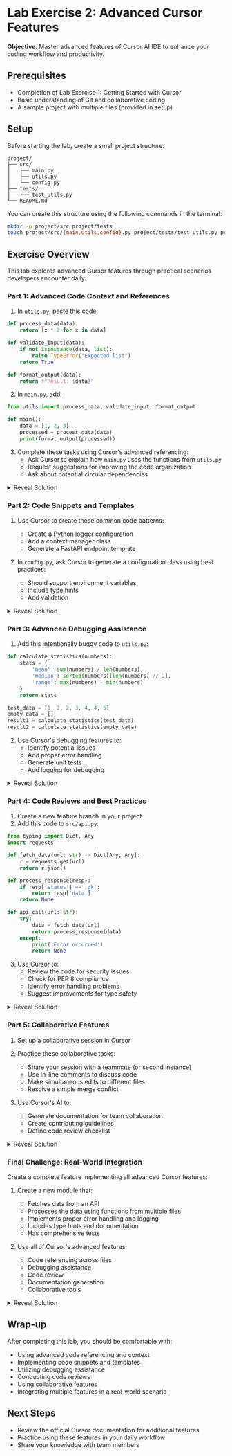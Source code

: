 # Lab Exercise 2: Advanced Cursor Features

__Objective__: Master advanced features of Cursor AI IDE to enhance your coding workflow and productivity.

## Prerequisites
- Completion of Lab Exercise 1: Getting Started with Cursor
- Basic understanding of Git and collaborative coding
- A sample project with multiple files (provided in setup)

## Setup
Before starting the lab, create a small project structure:

```
project/
├── src/
│   ├── main.py
│   ├── utils.py
│   └── config.py
├── tests/
│   └── test_utils.py
└── README.md
```

You can create this structure using the following commands in the terminal:
```bash
mkdir -p project/src project/tests
touch project/src/{main,utils,config}.py project/tests/test_utils.py project/README.md
```

## Exercise Overview
This lab explores advanced Cursor features through practical scenarios developers encounter daily.

### Part 1: Advanced Code Context and References

1. In `utils.py`, paste this code:
```python
def process_data(data):
    return [x * 2 for x in data]

def validate_input(data):
    if not isinstance(data, list):
        raise TypeError("Expected list")
    return True

def format_output(data):
    return f"Result: {data}"
```

2. In `main.py`, add:
```python
from utils import process_data, validate_input, format_output

def main():
    data = [1, 2, 3]
    processed = process_data(data)
    print(format_output(processed))
```

3. Complete these tasks using Cursor's advanced referencing:
   - Ask Cursor to explain how `main.py` uses the functions from `utils.py`
   - Request suggestions for improving the code organization
   - Ask about potential circular dependencies

<details>
<summary>Reveal Solution</summary>

Example interaction:
```
You: "Analyze how main.py uses the functions from utils.py and suggest improvements"

Assistant will suggest:
- Moving input validation before processing
- Creating a proper module structure
- Adding error handling in main()
- Suggested improved code:

```python
# main.py
from utils import process_data, validate_input, format_output

def main():
    try:
        data = [1, 2, 3]
        if validate_input(data):
            processed = process_data(data)
            print(format_output(processed))
    except TypeError as e:
        print(f"Error: {e}")

if __name__ == "__main__":
    main()
```
</details>

### Part 2: Code Snippets and Templates

1. Use Cursor to create these common code patterns:
   - Create a Python logger configuration
   - Add a context manager class
   - Generate a FastAPI endpoint template

2. In `config.py`, ask Cursor to generate a configuration class using best practices:
   - Should support environment variables
   - Include type hints
   - Add validation

<details>
<summary>Reveal Solution</summary>

```python
from typing import Optional
from pydantic import BaseSettings

class Config(BaseSettings):
    """Application configuration."""
    
    APP_NAME: str = "MyApp"
    DEBUG: bool = False
    API_KEY: Optional[str] = None
    
    class Config:
        env_file = ".env"
        case_sensitive = True
```
</details>

### Part 3: Advanced Debugging Assistance

1. Add this intentionally buggy code to `utils.py`:
```python
def calculate_statistics(numbers):
    stats = {
        'mean': sum(numbers) / len(numbers),
        'median': sorted(numbers)[len(numbers) // 2],
        'range': max(numbers) - min(numbers)
    }
    return stats

test_data = [1, 2, 2, 3, 4, 4, 5]
empty_data = []
result1 = calculate_statistics(test_data)
result2 = calculate_statistics(empty_data)
```

2. Use Cursor's debugging features to:
   - Identify potential issues
   - Add proper error handling
   - Generate unit tests
   - Add logging for debugging

<details>
<summary>Reveal Solution</summary>

```python
import logging
from typing import List, Dict
from statistics import mean, median

logging.basicConfig(level=logging.INFO)
logger = logging.getLogger(__name__)

def calculate_statistics(numbers: List[float]) -> Dict[str, float]:
    """Calculate statistical measures for a list of numbers."""
    logger.info(f"Calculating statistics for {len(numbers)} numbers")
    
    if not numbers:
        raise ValueError("Cannot calculate statistics for empty list")
        
    try:
        stats = {
            'mean': mean(numbers),
            'median': median(numbers),
            'range': max(numbers) - min(numbers)
        }
        logger.debug(f"Calculated statistics: {stats}")
        return stats
    except Exception as e:
        logger.error(f"Error calculating statistics: {e}")
        raise
```
</details>

### Part 4: Code Reviews and Best Practices

1. Create a new feature branch in your project
2. Add this code to `src/api.py`:
```python
from typing import Dict, Any
import requests

def fetch_data(url: str) -> Dict[Any, Any]:
    r = requests.get(url)
    return r.json()

def process_response(resp):
    if resp['status'] == 'ok':
        return resp['data']
    return None

def api_call(url: str):
    try:
        data = fetch_data(url)
        return process_response(data)
    except:
        print('Error occurred')
        return None
```

3. Use Cursor to:
   - Review the code for security issues
   - Check for PEP 8 compliance
   - Identify error handling problems
   - Suggest improvements for type safety

<details>
<summary>Reveal Solution</summary>

```python
from typing import Dict, Any, Optional
import requests
from requests.exceptions import RequestException
import logging

logger = logging.getLogger(__name__)

def fetch_data(url: str, timeout: int = 30) -> Dict[str, Any]:
    """
    Fetch JSON data from URL with proper error handling.
    
    Args:
        url: The URL to fetch from
        timeout: Request timeout in seconds
        
    Returns:
        Dictionary containing the JSON response
        
    Raises:
        RequestException: If the request fails
    """
    try:
        response = requests.get(
            url,
            timeout=timeout,
            headers={'User-Agent': 'MyApp/1.0'}
        )
        response.raise_for_status()
        return response.json()
    except RequestException as e:
        logger.error(f"Failed to fetch data from {url}: {e}")
        raise

def process_response(resp: Dict[str, Any]) -> Optional[Dict[str, Any]]:
    """Process API response and extract data if status is ok."""
    if not isinstance(resp, dict):
        raise TypeError("Response must be a dictionary")
        
    return resp.get('data') if resp.get('status') == 'ok' else None

def api_call(url: str) -> Optional[Dict[str, Any]]:
    """Make API call and process response with proper error handling."""
    try:
        data = fetch_data(url)
        return process_response(data)
    except Exception as e:
        logger.error(f"API call failed: {e}")
        return None
```
</details>

### Part 5: Collaborative Features

1. Set up a collaborative session in Cursor
2. Practice these collaborative tasks:
   - Share your session with a teammate (or second instance)
   - Use in-line comments to discuss code
   - Make simultaneous edits to different files
   - Resolve a simple merge conflict

3. Use Cursor's AI to:
   - Generate documentation for team collaboration
   - Create contributing guidelines
   - Define code review checklist

<details>
<summary>Reveal Solution</summary>

Example documentation in `CONTRIBUTING.md`:
```markdown
# Contributing Guidelines

## Code Review Process
1. All changes require a pull request
2. Code must pass automated tests
3. Review checklist:
   - [ ] PEP 8 compliant
   - [ ] Type hints added
   - [ ] Tests included
   - [ ] Documentation updated
   - [ ] Error handling implemented

## Development Setup
1. Clone repository
2. Create virtual environment
3. Install dependencies: `pip install -r requirements.txt`
4. Run tests: `pytest`

## Collaborative Sessions
- Use Cursor's sharing feature for pair programming
- Add inline comments for code discussions
- Resolve conflicts in separate branches
```
</details>

### Final Challenge: Real-World Integration

Create a complete feature implementing all advanced Cursor features:

1. Create a new module that:
   - Fetches data from an API
   - Processes the data using functions from multiple files
   - Implements proper error handling and logging
   - Includes type hints and documentation
   - Has comprehensive tests

2. Use all of Cursor's advanced features:
   - Code referencing across files
   - Debugging assistance
   - Code review
   - Documentation generation
   - Collaborative tools

<details>
<summary>Reveal Solution</summary>

Example project structure and implementation:

```python
# weather_service.py
from typing import Dict, Any, Optional
import logging
from datetime import datetime
from dataclasses import dataclass
from .utils import validate_input, format_output
from .config import Config

logging.basicConfig(level=logging.INFO)
logger = logging.getLogger(__name__)

@dataclass
class WeatherData:
    temperature: float
    humidity: float
    timestamp: datetime

class WeatherService:
    def __init__(self, config: Config):
        self.config = config
        self.api_key = config.API_KEY
        
    async def get_weather(self, city: str) -> Optional[WeatherData]:
        """
        Fetch and process weather data for a given city.
        
        Args:
            city: Name of the city
            
        Returns:
            WeatherData object or None if request fails
        """
        try:
            validate_input(city)
            raw_data = await self._fetch_weather(city)
            return self._process_weather_data(raw_data)
        except Exception as e:
            logger.error(f"Failed to get weather for {city}: {e}")
            return None
            
    # Additional methods and implementation...
```
</details>

## Wrap-up
After completing this lab, you should be comfortable with:
- Using advanced code referencing and context
- Implementing code snippets and templates
- Utilizing debugging assistance
- Conducting code reviews
- Using collaborative features
- Integrating multiple features in a real-world scenario

## Next Steps
- Review the official Cursor documentation for additional features
- Practice using these features in your daily workflow
- Share your knowledge with team members

